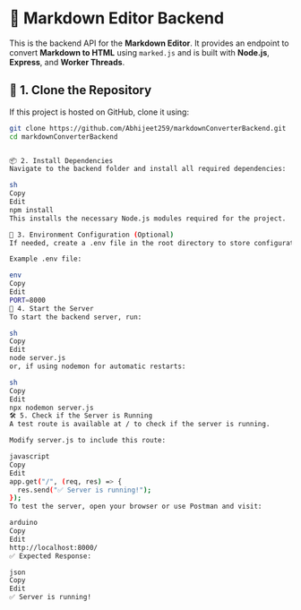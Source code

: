 # 🚀 Markdown Editor Backend

This is the backend API for the **Markdown Editor**. It provides an endpoint to convert **Markdown to HTML** using `marked.js` and is built with **Node.js**, **Express**, and **Worker Threads**.


## 📂 1. Clone the Repository
If this project is hosted on GitHub, clone it using:
```sh
git clone https://github.com/Abhijeet259/markdownConverterBackend.git
cd markdownConverterBackend


📦 2. Install Dependencies
Navigate to the backend folder and install all required dependencies:

sh
Copy
Edit
npm install
This installs the necessary Node.js modules required for the project.

📝 3. Environment Configuration (Optional)
If needed, create a .env file in the root directory to store configuration variables.

Example .env file:

env
Copy
Edit
PORT=8000
🚀 4. Start the Server
To start the backend server, run:

sh
Copy
Edit
node server.js
or, if using nodemon for automatic restarts:

sh
Copy
Edit
npx nodemon server.js
🛠 5. Check if the Server is Running
A test route is available at / to check if the server is running.

Modify server.js to include this route:

javascript
Copy
Edit
app.get("/", (req, res) => {
  res.send("✅ Server is running!");
});
To test the server, open your browser or use Postman and visit:

arduino
Copy
Edit
http://localhost:8000/
✅ Expected Response:

json
Copy
Edit
✅ Server is running!
